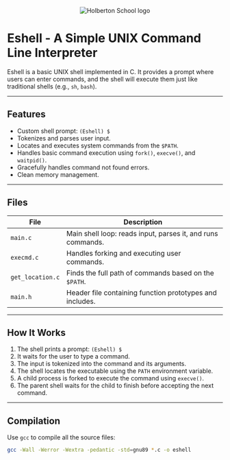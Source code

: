 <p align="center">
  <img src="https://blog.holbertonschool.com/wp-content/uploads/2019/04/instagram_feed180.jpg" alt="Holberton School logo">
</p>

# Eshell - A Simple UNIX Command Line Interpreter

Eshell is a basic UNIX shell implemented in C. It provides a prompt where users can enter commands, and the shell will execute them just like traditional shells (e.g., `sh`, `bash`).

---

## Features

- Custom shell prompt: `(Eshell) $`
- Tokenizes and parses user input.
- Locates and executes system commands from the `$PATH`.
- Handles basic command execution using `fork()`, `execve()`, and `waitpid()`.
- Gracefully handles command not found errors.
- Clean memory management.

---

## Files

| File          | Description                                                  |
|---------------|--------------------------------------------------------------|
| `main.c`      | Main shell loop: reads input, parses it, and runs commands.  |
| `execmd.c`    | Handles forking and executing user commands.                 |
| `get_location.c` | Finds the full path of commands based on the `$PATH`.     |
| `main.h`      | Header file containing function prototypes and includes.     |

---

## How It Works

1. The shell prints a prompt: `(Eshell) $`
2. It waits for the user to type a command.
3. The input is tokenized into the command and its arguments.
4. The shell locates the executable using the `PATH` environment variable.
5. A child process is forked to execute the command using `execve()`.
6. The parent shell waits for the child to finish before accepting the next command.

---

## Compilation

Use `gcc` to compile all the source files:

```bash
gcc -Wall -Werror -Wextra -pedantic -std=gnu89 *.c -o eshell
